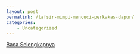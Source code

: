 ```yaml
---
layout: post
permalink: /tafsir-mimpi-mencuci-perkakas-dapur/
categories:
    - Uncategorized
---
```


[Baca Selengkapnya](/08)